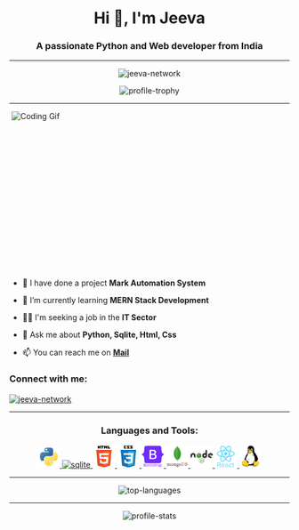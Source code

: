 <h1 align="center">Hi 👋, I'm Jeeva</h1>
<h3 align="center">A passionate Python and Web developer from India</h3><hr>

<p align="center"> <img src="https://komarev.com/ghpvc/?username=jeeva-network&label=Profile%20views&color=0e75b6&style=flat" alt="jeeva-network" /> </p>

<!-- <a href="https://github.com/ryo-ma/github-profile-trophy"></a> -->
<p align="center"> <img src="https://github-profile-trophy.vercel.app/?username=jeeva-network" alt="profile-trophy" /> </p><hr>
<img align="right" alt="Coding Gif" title="Python Programming" width="500" height="300" src="https://github.com/jeeva-network/jeeva-network/blob/main/Python-programming-examples.gif">

- 🔭 I have done a project **Mark Automation System**

- 🌱 I’m currently learning **MERN Stack Development**

- 👯‍♀️ I'm seeking a job in the **IT Sector**

- 💬 Ask me about **Python, Sqlite, Html, Css**

- 📫 You can reach me on <a href="mailto:contect.jeeva@gmail.com" > <b> Mail </b> </a>


<h3 align="left">Connect with me:</h3>
<p align="left">
<a href="https://linkedin.com/in/jeeva-network" target="blank"><img align="center" src="https://raw.githubusercontent.com/rahuldkjain/github-profile-readme-generator/master/src/images/icons/Social/linked-in-alt.svg" alt="jeeva-network" height="30" width="40" /></a>
</p><hr>

<h3 align="center">Languages and Tools:</h3>
<p align="center"> <a href="https://www.python.org" target="_blank" rel="noreferrer"> <img src="https://raw.githubusercontent.com/devicons/devicon/master/icons/python/python-original.svg" alt="python" width="40" height="40"/> </a> <a href="https://www.sqlite.org/" target="_blank" rel="noreferrer"> <img src="https://www.vectorlogo.zone/logos/sqlite/sqlite-icon.svg" alt="sqlite" width="40" height="40"/> </a> <a href="https://www.w3.org/html/" target="_blank" rel="noreferrer"> <img src="https://raw.githubusercontent.com/devicons/devicon/master/icons/html5/html5-original-wordmark.svg" alt="html5" width="40" height="40"/> </a> <a href="https://www.w3schools.com/css/" target="_blank" rel="noreferrer"> <img src="https://raw.githubusercontent.com/devicons/devicon/master/icons/css3/css3-original-wordmark.svg" alt="css3" width="40" height="40"/> </a> <a href="https://getbootstrap.com" target="_blank" rel="noreferrer"> <img src="https://raw.githubusercontent.com/devicons/devicon/master/icons/bootstrap/bootstrap-plain-wordmark.svg" alt="bootstrap" width="40" height="40"/> </a> <a href="https://www.mongodb.com/" target="_blank" rel="noreferrer"> <img src="https://raw.githubusercontent.com/devicons/devicon/master/icons/mongodb/mongodb-original-wordmark.svg" alt="mongodb" width="40" height="40"/> </a> <a href="https://nodejs.org" target="_blank" rel="noreferrer"> <img src="https://raw.githubusercontent.com/devicons/devicon/master/icons/nodejs/nodejs-original-wordmark.svg" alt="nodejs" width="40" height="40"/> </a> <a href="https://reactjs.org/" target="_blank" rel="noreferrer"> <img src="https://raw.githubusercontent.com/devicons/devicon/master/icons/react/react-original-wordmark.svg" alt="react" width="40" height="40"/> </a> <a href="https://www.linux.org/" target="_blank" rel="noreferrer"> <img src="https://raw.githubusercontent.com/devicons/devicon/master/icons/linux/linux-original.svg" alt="linux" width="40" height="40"/> </a> </p> <hr>

<p align="center"><img src="https://github-readme-stats.vercel.app/api/top-langs?username=jeeva-network&show_icons=true&locale=en&layout=compact" alt="top-languages" /> </p><hr>

<p align="center"> <img src="https://github-readme-stats.vercel.app/api?username=jeeva-network&show_icons=true&locale=en&" alt="profile-stats" /> </p>
